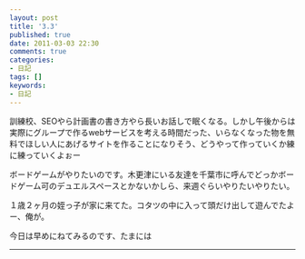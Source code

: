 ```yaml
---
layout: post
title: '3.3'
published: true
date: 2011-03-03 22:30
comments: true
categories:
- 日記
tags: []
keywords:
- 日記
---
```

訓練校、SEOやら計画書の書き方やら長いお話しで眠くなる。しかし午後からは実際にグループで作るwebサービスを考える時間だった、いらなくなった物を無料でほしい人にあげるサイトを作ることになりそう、どうやって作っていくか練に練っていくよぉー

ボードゲームがやりたいのです。木更津にいる友達を千葉市に呼んでどっかボードゲーム可のデュエルスペースとかないかしら、来週ぐらいやりたいやりたい。

１歳２ヶ月の姪っ子が家に来てた。コタツの中に入って頭だけ出して遊んでたよー、俺が。

今日は早めにねてみるのです、たまには

---

